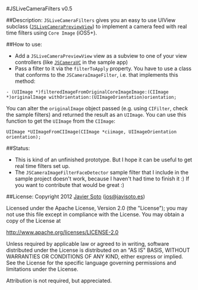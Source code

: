 #JSLiveCameraFilters v0.5

##Description:
```JSLiveCameraFilters``` gives you an easy to use UIView subclass ([```JSLiveCameraPreviewView```](https://github.com/JaviSoto/JSLiveCameraFilters/blob/master/JSLiveCameraFilters/JSLiveCameraPreviewView.h)) to implement a camera feed with real time filters using ```Core Image``` (iOS5+).

##How to use:

- Add a ```JSLiveCameraPreviewView``` view as a subview to one of your view controllers (like [```JSCameraVC```](https://github.com/JaviSoto/JSLiveCameraFilters/blob/master/JSLiveCameraFiltersSampleProject/JSCameraVC.m) in the sample app)
- Pass a filter to it via the ```filterToApply``` property. You have to use a class that conforms to the ```JSCameraImageFilter```, i.e. that implements this method:

```objc
- (UIImage *)filteredImageFromOriginalCoreImageImage:(CIImage *)originalImage withOrientation:(UIImageOrientation)orientation;
```
You can alter the ```originalImage``` object passed (e.g. using ```CIFilter```, check the sample filters) and returned the result as an ```UIImage```. You can use this function to get the ```UIImage``` from the ```CIImage```:

```objc
UIImage *UIImageFromCIImage(CIImage *ciimage, UIImageOrientation orientation);
```

##Status:
- This is kind of an unfinished prototype. But I hope it can be useful to get real time filters set up.
- The ```JSCameraImageFilterFaceDetector``` sample filter that I include in the sample project doesn't work, because I haven't had time to finish it :) If you want to contribute that would be great :)

##License:
Copyright 2012 [Javier Soto](http://twitter.com/javisoto) (ios@javisoto.es)

Licensed under the Apache License, Version 2.0 (the "License");
you may not use this file except in compliance with the License.
You may obtain a copy of the License at

http://www.apache.org/licenses/LICENSE-2.0

Unless required by applicable law or agreed to in writing, software
distributed under the License is distributed on an "AS IS" BASIS,
WITHOUT WARRANTIES OR CONDITIONS OF ANY KIND, either express or implied.
See the License for the specific language governing permissions and
 limitations under the License. 

Attribution is not required, but appreciated.